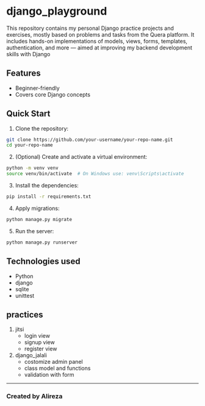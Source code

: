 # django_playground

This repository contains my personal Django practice projects and exercises, mostly based on problems and tasks from the Quera platform. It includes hands-on implementations of models, views, forms, templates, authentication, and more — aimed at improving my backend development skills with Django



## Features
+  Beginner-friendly
+  Covers core Django concepts


## Quick Start
1. Clone the repository:
~~~bash
git clone https://github.com/your-username/your-repo-name.git
cd your-repo-name
~~~

2. (Optional) Create and activate a 
virtual environment:
~~~bash
python -m venv venv
source venv/bin/activate  # On Windows use: venv\Scripts\activate
~~~

3.  Install the dependencies:
~~~bash
pip install -r requirements.txt
~~~

4. Apply migrations:
~~~bash
python manage.py migrate
~~~

5. Run the server:
~~~bash
python manage.py runserver
~~~

## Technologies used
* Python
* django
* sqlite
* unittest

## practices
1. jitsi 
    * login view
    * signup view
    * register view
2. django_jalali
    * costomize admin panel
    * class model and functions
    * validation with form


---
### Created by Alireza 